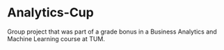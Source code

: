 # Analytics-Cup
Group project that was part of a grade bonus in a Business Analytics and Machine Learning course at TUM.
